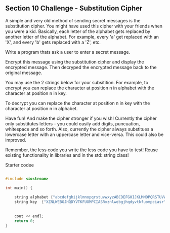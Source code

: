 ## Section 10 Challenge - Substitution Cipher

A simple and very old method of sending secret messages is the substitution cipher.
You might have used this cipher with your friends when you were a kid.
Basically, each letter of the alphabet gets replaced by another letter of the alphabet.
For example, every 'a' get replaced with an 'X', and every 'b' gets replaced with a 'Z', etc.

Write a program thats ask a user to enter a secret message.

Encrypt this message using the substitution cipher and display the encrypted message.
Then decryped the encrypted message back to the original message.

You may use the 2 strings below for  your subsitition.
For example, to encrypt you can replace the character at position n in alphabet 
with the character at position n in key.

To decrypt you can replace the character at position n in key
with the character at position n in alphabet.

Have fun! And make the cipher stronger if you wish!
Currently the cipher only substitutes letters - you could easily add digits, puncuation, whitespace and so
forth. Also, currently the cipher always substitues a lowercase letter with an uppercase letter and vice-versa.
This could also be improved.

Remember, the less code you write the less code you have to test!
Reuse existing functionality in libraries and in the std::string class!

Starter codee
```c

#include <iostream>

int main() {
    
    string alphabet {"abcdefghijklmnopqrstuvwxyzABCDEFGHIJKLMNOPQRSTUVWXYZ"};
    string key  {"XZNLWEBGJHQDYVTKFUOMPCIASRxznlwebgjhqdyvtkfuompciasr"};
    
    
    cout << endl;
    return 0;
}
```
